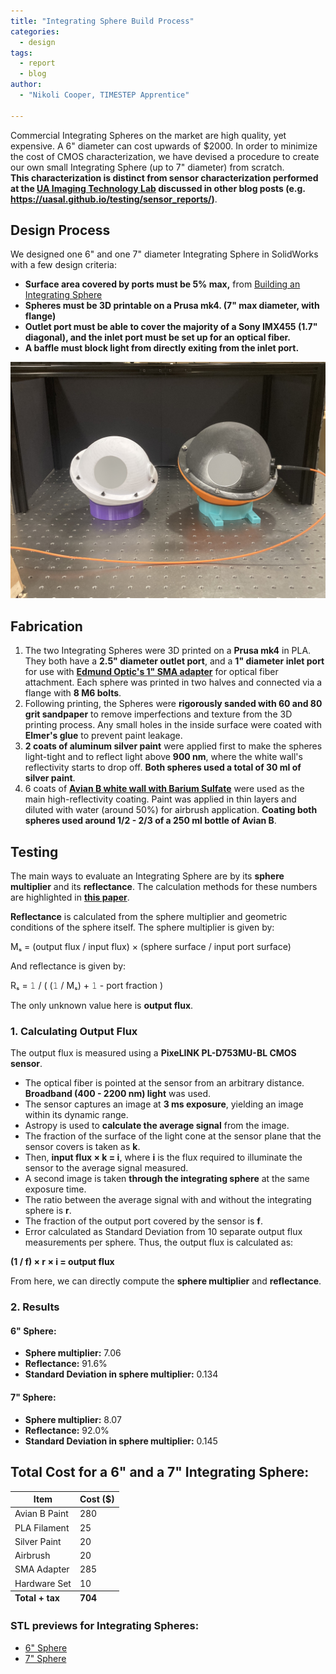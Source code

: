 ```yaml
---
title: "Integrating Sphere Build Process"
categories:
  - design
tags:
  - report
  - blog
author:
  - "Nikoli Cooper, TIMESTEP Apprentice"

---
```

Commercial Integrating Spheres on the market are high quality, yet expensive. A 6" diameter can cost upwards of $2000. In order to minimize the cost of CMOS characterization, we have devised a procedure to create our own small Integrating Sphere (up to 7" diameter) from scratch.  
**This characterization is distinct from sensor characterization performed at the [UA Imaging Technology Lab](https://itl.arizona.edu/) discussed in other blog posts (e.g. https://uasal.github.io/testing/sensor_reports/)**.

## Design Process  

We designed one 6" and one 7" diameter Integrating Sphere in SolidWorks with a few design criteria:  

- **Surface area covered by ports must be 5% max,** from [Building an Integrating Sphere](http://www.moria.de/tech/integrating-sphere/)
- **Spheres must be 3D printable on a Prusa mk4. (7" max diameter, with flange)**  
- **Outlet port must be able to cover the majority of a Sony IMX455 (1.7" diagonal), and the inlet port must be set up for an optical fiber.**  
- **A baffle must block light from directly exiting from the inlet port.**
<img src="/assets/blog_images/2025-02-15-Integrating-Sphere-build-process-Two_Spheres_with_Fiber.jpg" alt="6 inch and 7 inch diameter Integrating Spheres" width="800"/>

## Fabrication  

1. The two Integrating Spheres were 3D printed on a **Prusa mk4** in PLA. They both have a **2.5" diameter outlet port**, and a **1" diameter inlet port** for use with **[Edmund Optic's 1" SMA adapter](https://www.edmundoptics.com/p/1-sma-adapter-for-4-6-integrating-sphere/32111/)** for optical fiber attachment. Each sphere was printed in two halves and connected via a flange with **8 M6 bolts**.  
2. Following printing, the Spheres were **rigorously sanded with 60 and 80 grit sandpaper** to remove imperfections and texture from the 3D printing process. Any small holes in the inside surface were coated with **Elmer's glue** to prevent paint leakage.  
3. **2 coats of aluminum silver paint** were applied first to make the spheres light-tight and to reflect light above **900 nm**, where the white wall's reflectivity starts to drop off. **Both spheres used a total of 30 ml of silver paint**.  
4. 6 coats of **[Avian B white wall with Barium Sulfate](https://www.edmundoptics.com/p/250ml-pre-mix-white-reflectance-coating/26992/)** were used as the main high-reflectivity coating. Paint was applied in thin layers and diluted with water (around 50%) for airbrush application. **Coating both spheres used around 1/2 - 2/3 of a 250 ml bottle of Avian B**.  

## Testing  

The main ways to evaluate an Integrating Sphere are by its **sphere multiplier** and its **reflectance**. The calculation methods for these numbers are highlighted in **[this paper](http://www.moria.de/tech/integrating-sphere/)**.  

**Reflectance** is calculated from the sphere multiplier and geometric conditions of the sphere itself. The sphere multiplier is given by:  

Mₛ = (output flux / input flux) × (sphere surface / input port surface) 

And reflectance is given by:

Rₛ =  𝟷 / ( (𝟷 / Mₛ) + 𝟷 - port fraction )

The only unknown value here is **output flux**.  

### 1. Calculating Output Flux  

The output flux is measured using a **PixeLINK PL-D753MU-BL CMOS sensor**.  

- The optical fiber is pointed at the sensor from an arbitrary distance. **Broadband (400 - 2200 nm) light** was used.  
- The sensor captures an image at **3 ms exposure**, yielding an image within its dynamic range.  
- Astropy is used to **calculate the average signal** from the image.  
- The fraction of the surface of the light cone at the sensor plane that the sensor covers is taken as **k**.  
- Then, **input flux × k = i**, where **i** is the flux required to illuminate the sensor to the average signal measured.  
- A second image is taken **through the integrating sphere** at the same exposure time.  
- The ratio between the average signal with and without the integrating sphere is **r**.  
- The fraction of the output port covered by the sensor is **f**.  
- Error calculated as Standard Deviation from 10 separate output flux measurements per sphere.
Thus, the output flux is calculated as:  

**(1 / f) × r × i = output flux**

From here, we can directly compute the **sphere multiplier** and **reflectance**.  

### 2. Results  

#### 6" Sphere:  
- **Sphere multiplier:** 7.06  
- **Reflectance:** 91.6%  
- **Standard Deviation in sphere multiplier:** 0.134 
#### 7" Sphere:  
- **Sphere multiplier:** 8.07 
- **Reflectance:** 92.0%
- **Standard Deviation in sphere multiplier:** 0.145
## Total Cost for a 6" and a 7" Integrating Sphere:
<table>
    <thead>
        <tr>
            <th>Item</th>
            <th>Cost ($)</th>
        </tr>
    </thead>
    <tbody>
        <tr>
            <td>Avian B Paint</td>
            <td>280</td>
        </tr>
        <tr>
            <td>PLA Filament</td>
            <td>25</td>
        </tr>
        <tr>
            <td>Silver Paint</td>
            <td>20</td>
        </tr>
        <tr>
            <td>Airbrush</td>
            <td>20</td>
        </tr>
        <tr>
            <td>SMA Adapter</td>
            <td>285</td>
        </tr>
        <tr>
            <td>Hardware Set</td>
            <td>10</td>
        </tr>
    </tbody>
    <tfoot>
        <tr>
            <td><strong>Total + tax</strong></td>
            <td><strong>704</strong></td>
        </tr>
    </tfoot>
</table>

### STL previews for Integrating Spheres:

- [6" Sphere](../assets/blog_images/2025-02-15-Integrating-Sphere-build-process-6_inch_Integrating_Sphere.STL)
- [7" Sphere](../assets/blog_images/2025-02-15-Integrating-Sphere-build-process-7_inch_Integrating_Sphere.STL)
